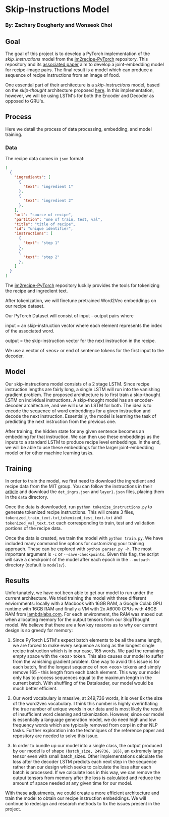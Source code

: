 # Skip-Instructions Model
### By: Zachary Dougherty and Wonseok Choi

## Goal
The goal of this project is to develop a PyTorch implementation of the _skip_instructions_ model from the [im2recipe-PyTorch](https://github.com/torralba-lab/im2recipe-Pytorch) repository. This repository and its [associated paper](http://pic2recipe.csail.mit.edu/) aim to develop a joint-embedding model for recipe-image pairs. The final result is a model which can produce a sequence of recipe instructions from an image of food. 

One essential part of their architecture is a _skip-instructions_ model, based on the _skip-thought_ architecture proposed [here](https://papers.nips.cc/paper/2015/file/f442d33fa06832082290ad8544a8da27-Paper.pdf). In this implementation, however, we will be using LSTM's for both the Encoder and Decoder as opposed to GRU's.

## Process
Here we detail the process of data processing, embedding, and model training.
### Data
The recipe data comes in `json` format:
```json
[
  {
    "ingredients": [
      {
        "text": "ingredient 1"
      },
      {
        "text": "ingredient 2"
      },
    ],
    "url": "source of recipe",
    "partition": "one of train, test, val",
    "title": "title of recipe",
    "id": "unique identifier",
    "instructions": [
      {
        "text": "step 1"
      },
      {
        "text": "step 2"
      },
    ]
  }
]
```
The [im2recipe-PyTorch](https://github.com/torralba-lab/im2recipe-Pytorch) repository luckily provides the tools for tokenizing the recipe and ingredient text.

After tokenization, we will finetune pretrained Word2Vec embeddings on our recipe dataset.

Our PyTorch Dataset will consist of input - output pairs where

input = an skip-instruction vector where each element represents the index of the associated word.

output = the skip-instruction vector for the next instruction in the recipe.

We use a vector of \<eos> or end of sentence tokens for the first input to the decoder.

## Model
Our skip-instructions model consists of a 2 stage LSTM. Since recipe instruction lengths are fairly long, a single LSTM will run into the vanishing gradient problem. The proposed architecture is to first train a skip-thought LSTM on individual instructions. A skip-thought model has an encoder-decoder architecture, and we will use an LSTM for both. The idea is to encode the sequence of word embeddings for a given instruction and decode the next instruction. Essentially, the model is learning the task of predicting the next instruction from the previous one.

After training, the hidden state for any given sentence becomes an embedding for that instruction. We can then use these embeddings as the inputs to a standard LSTM to produce recipe level embeddings. In the end, we will be able to use these embeddings for the larger joint-embedding model or for other machine learning tasks.

## Training
In order to train the model, we first need to download the ingredient and recipe data from the MIT group. You can follow the instructions in their [article](http://pic2recipe.csail.mit.edu/) and download the `det_ingrs.json` and `layer1.json` files, placing them in the `data` directory.

Once the data is downloaded, run `python tokenize_instructions.py` to generate tokenized recipe instructions. This will create 3 files, `tokenized_train_text.txt`,`tokenized_test_text.txt` and `tokenized_val_text.txt` each corresponding to train, test and validation portions of the recipe data.

Once the data is created, we train the model with `python train.py`. We have included many command line options for customizing your training approach. These can be explored with `python parser.py -h`. The most important argument is `-c` or `--save-checkpoints`. Given this flag, the script will save a checkpoint of the model after each epoch in the `--outpath` directory (default is `models/`).

## Results
Unfortunately, we have not been able to get our model to run under the current architecture. We tried training the model with three different enviornments: locally with a Macbook with 16GB RAM, a Google Colab GPU runtime with 16GB RAM and finally a VM with 2x A6000 GPUs with 48GB RAM from [lambdalabs.com](https://lambdalabs.com/). For each environment, the RAM was maxed out when allocating memory for the output tensors from our SkipThought model. We believe that there are a few key reasons as to why our current design is so greedy for memory:

1) Since PyTorch LSTM's expect batch elements to be all the same length, we are forced to make every sequence as long as the longest single recipe instruction which is in our case, 165 words. We pad the remaining empty space with the \<eos> token. This also causes our model to suffer from the vanishing gradient problem. One way to avoid this issue is for each batch, find the longest sequence of non \<eos> tokens and simply remove 165 - this length from each batch element. This way our model only has to process sequences equal to the maximum length in the current batch. With shuffling of the Dataloader, our model would be much better efficient.

2) Our word vocabulary is massive, at 249,736 words, it is over 8x the size of the word2vec vocabulary. I think this number is highly overinflating the true number of unique words in our data and is most likely the result of insufficient word cleaning and tokenization. However, since our model is essentially a language generation model, we do need high and low frequency words which are typically removed from corpi in other NLP tasks. Further exploration into the techniques of the reference paper and repository are needed to solve this issue.

3) In order to bundle up our model into a single class, the output produced by our model is of shape `(batch_size, 249736, 165)`, an extremely large tensor even with small batch_sizes. Other implementations calculate the loss after the decoder LSTM predicts each next step in the sequence rather than our design which seeks to calculate the loss after each batch is processed. If we calculate loss in this way, we can remove the output tensors from memory after the loss is calculated and reduce the amount of space needed at any given time for our model.

With these adjustments, we could create a more efficient architecture and train the model to obtain our recipe instruction embeddings. We will continue to redesign and research methods to fix the issues present in the project.
